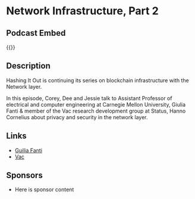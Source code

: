 # Network Infrastructure, Part 2


## Podcast Embed
{{<podcast-embed url="https://player.simplecast.com/834cda1e-4d75-456f-8337-5243328cd534?dark=false&color=EE6E04">}}


## Description
Hashing It Out is continuing its series on blockchain infrastructure with the Network layer.

In this episode, Corey, Dee and Jessie talk to Assistant Professor of electrical and computer engineering at Carnegie Mellon University, Giulia Fanti & member of the Vac research development group at Status, Hanno Cornelius about privacy and security in the network layer.

## Links 
- [Guilia Fanti](https://www.ece.cmu.edu/directory/bios/fanti-giulia.html)
- [Vac](https://vac.dev)

## Sponsors
- Here is sponsor content
